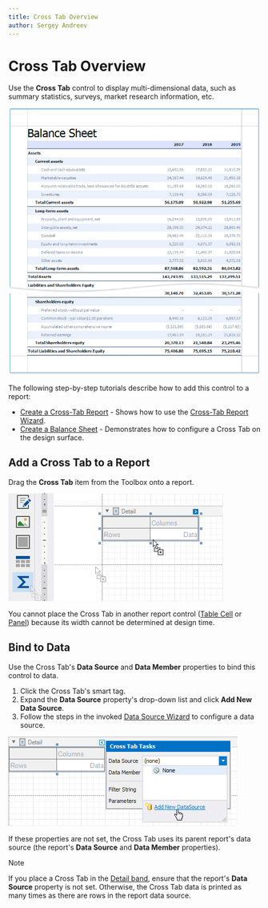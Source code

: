 ```yaml
---
title: Cross Tab Overview
author: Sergey Andreev
---
```

# Cross Tab Overview

Use the **Cross Tab** control to display multi-dimensional data, such as summary statistics, surveys, market research information, etc.

![](../../../../../images/eurd-win-balance-sheet-report.png)

The following step-by-step tutorials describe how to add this control to a report:

* [Create a Cross-Tab Report](../../create-popular-reports/create-a-cross-tab-report.md) - Shows how to use the [Cross-Tab Report Wizard](../../report-designer-tools/report-wizard/cross-tab-report-wizard.md).
* [Create a Balance Sheet](../../create-popular-reports/create-a-balance-sheet.md) - Demonstrates how to configure a Cross Tab on the design surface.

## Add a Cross Tab to a Report

Drag the **Cross Tab** item from the Toolbox onto a report.

![](../../../../../images/eurd-win-balance-sheet-drop-cross-tab-from-toolbox.png)

You cannot place the Cross Tab in another report control ([Table Cell](../use-tables.md) or [Panel](../use-basic-report-controls/panel.md)) because its width cannot be determined at design time.

## Bind to Data

Use the Cross Tab's **Data Source** and **Data Member** properties to bind this control to data.

1. Click the Cross Tab's smart tag.
2. Expand the **Data Source** property's drop-down list and click **Add New Data Source**.
3. Follow the steps in the invoked [Data Source Wizard](../../report-designer-tools/data-source-wizard.md) to configure a data source.

![](../../../../../images/eurd-win-balance-sheet-cross-tab-add-data-source.png)

If these properties are not set, the Cross Tab uses its parent report's data source (the report's **Data Source** and **Data Member** properties).

> [!Note]
> If you place a Cross Tab in the [Detail band](../../introduction-to-banded-reports.md), ensure that the report's **Data Source** property is not set. Otherwise, the Cross Tab data is printed as many times as there are rows in the report data source.
